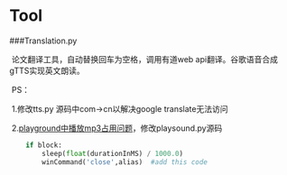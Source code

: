 # Tool
###Translation.py

​	论文翻译工具，自动替换回车为空格，调用有道web api翻译。谷歌语音合成gTTS实现英文朗读。

​	PS：

​	1.修改tts.py 源码中com->cn以解决google translate无法访问

​	2.[playground中播放mp3占用问题](<https://www.freesion.com/article/3021123386/>)，修改playsound.py源码

```python
    if block:
        sleep(float(durationInMS) / 1000.0)
        winCommand('close',alias)  #add this code
```


